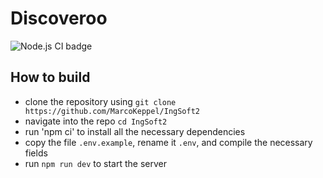 # Discoveroo

![Node.js CI badge](https://github.com/MarcoKeppel/IngSoft2/actions/workflows/node.js.yml/badge.svg)

## How to build

- clone the repository using `git clone https://github.com/MarcoKeppel/IngSoft2`
- navigate into the repo `cd IngSoft2`
- run 'npm ci' to install all the necessary dependencies
- copy the file `.env.example`, rename it `.env`, and compile the necessary fields
- run `npm run dev` to start the server
